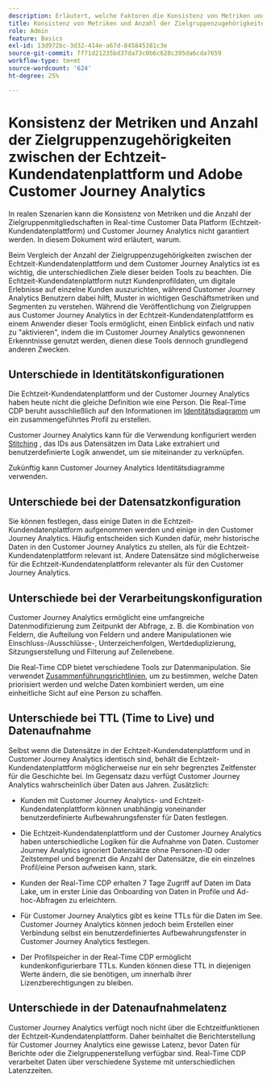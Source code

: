 ```yaml
---
description: Erläutert, welche Faktoren die Konsistenz von Metriken und die Anzahl der Zielgruppenzugehörigkeiten zwischen Real-time Customer Data Platform (Echtzeit-Kundendatenplattform) und Customer Journey Analytics beeinflussen.
title: Konsistenz von Metriken und Anzahl der Zielgruppenzugehörigkeiten zwischen Echtzeit-Kundendatenplattform und Customer Journey Analytics
role: Admin
feature: Basics
exl-id: 13d972bc-3d32-414e-a67d-845845381c3e
source-git-commit: ff71d21235bd37da73c0b6c628c395da6cda7659
workflow-type: tm+mt
source-wordcount: '624'
ht-degree: 25%

---
```



# Konsistenz der Metriken und Anzahl der Zielgruppenzugehörigkeiten zwischen der Echtzeit-Kundendatenplattform und Adobe Customer Journey Analytics

In realen Szenarien kann die Konsistenz von Metriken und die Anzahl der Zielgruppenmitgliedschaften in Real-time Customer Data Platform (Echtzeit-Kundendatenplattform) und Customer Journey Analytics nicht garantiert werden. In diesem Dokument wird erläutert, warum.

Beim Vergleich der Anzahl der Zielgruppenzugehörigkeiten zwischen der Echtzeit-Kundendatenplattform und dem Customer Journey Analytics ist es wichtig, die unterschiedlichen Ziele dieser beiden Tools zu beachten. Die Echtzeit-Kundendatenplattform nutzt Kundenprofildaten, um digitale Erlebnisse auf einzelne Kunden auszurichten, während Customer Journey Analytics Benutzern dabei hilft, Muster in wichtigen Geschäftsmetriken und Segmenten zu verstehen. Während die Veröffentlichung von Zielgruppen aus Customer Journey Analytics in der Echtzeit-Kundendatenplattform es einem Anwender dieser Tools ermöglicht, einen Einblick einfach und nativ zu &quot;aktivieren&quot;, indem die im Customer Journey Analytics gewonnenen Erkenntnisse genutzt werden, dienen diese Tools dennoch grundlegend anderen Zwecken.

## Unterschiede in Identitätskonfigurationen

Die Echtzeit-Kundendatenplattform und der Customer Journey Analytics haben heute nicht die gleiche Definition wie eine Person. Die Real-Time CDP beruht ausschließlich auf den Informationen im [Identitätsdiagramm](https://experienceleague.adobe.com/docs/platform-learn/tutorials/identities/understanding-identity-and-identity-graphs.html?lang=de) um ein zusammengeführtes Profil zu erstellen.

Customer Journey Analytics kann für die Verwendung konfiguriert werden [Stitching](../stitching/overview.md) , das IDs aus Datensätzen im Data Lake extrahiert und benutzerdefinierte Logik anwendet, um sie miteinander zu verknüpfen.

Zukünftig kann Customer Journey Analytics Identitätsdiagramme verwenden.

## Unterschiede bei der Datensatzkonfiguration

Sie können festlegen, dass einige Daten in die Echtzeit-Kundendatenplattform aufgenommen werden und einige in den Customer Journey Analytics. Häufig entscheiden sich Kunden dafür, mehr historische Daten in den Customer Journey Analytics zu stellen, als für die Echtzeit-Kundendatenplattform relevant ist. Andere Datensätze sind möglicherweise für die Echtzeit-Kundendatenplattform relevanter als für den Customer Journey Analytics.

## Unterschiede bei der Verarbeitungskonfiguration

Customer Journey Analytics ermöglicht eine umfangreiche Datenmodifizierung zum Zeitpunkt der Abfrage, z. B. die Kombination von Feldern, die Aufteilung von Feldern und andere Manipulationen wie Einschluss-/Ausschlüsse-, Unterzeichenfolgen, Wertdeduplizierung, Sitzungserstellung und Filterung auf Zeilenebene.

Die Real-Time CDP bietet verschiedene Tools zur Datenmanipulation. Sie verwendet [Zusammenführungsrichtlinien](https://experienceleague.adobe.com/docs/experience-platform/profile/merge-policies/overview.html?lang=de), um zu bestimmen, welche Daten priorisiert werden und welche Daten kombiniert werden, um eine einheitliche Sicht auf eine Person zu schaffen.

## Unterschiede bei TTL (Time to Live) und Datenaufnahme

Selbst wenn die Datensätze in der Echtzeit-Kundendatenplattform und in Customer Journey Analytics identisch sind, behält die Echtzeit-Kundendatenplattform möglicherweise nur ein sehr begrenztes Zeitfenster für die Geschichte bei. Im Gegensatz dazu verfügt Customer Journey Analytics wahrscheinlich über Daten aus Jahren. Zusätzlich:

* Kunden mit Customer Journey Analytics- und Echtzeit-Kundendatenplattform können unabhängig voneinander benutzerdefinierte Aufbewahrungsfenster für Daten festlegen.

* Die Echtzeit-Kundendatenplattform und der Customer Journey Analytics haben unterschiedliche Logiken für die Aufnahme von Daten. Customer Journey Analytics ignoriert Datensätze ohne Personen-ID oder Zeitstempel und begrenzt die Anzahl der Datensätze, die ein einzelnes Profil/eine Person aufweisen kann, stark.

* Kunden der Real-Time CDP erhalten 7 Tage Zugriff auf Daten im Data Lake, um in erster Linie das Onboarding von Daten in Profile und Ad-hoc-Abfragen zu erleichtern.

* Für Customer Journey Analytics gibt es keine TTLs für die Daten im See. Customer Journey Analytics können jedoch beim Erstellen einer Verbindung selbst ein benutzerdefiniertes Aufbewahrungsfenster in Customer Journey Analytics festlegen.

* Der Profilspeicher in der Real-Time CDP ermöglicht kundenkonfigurierbare TTLs. Kunden können diese TTL in diejenigen Werte ändern, die sie benötigen, um innerhalb ihrer Lizenzberechtigungen zu bleiben.

## Unterschiede in der Datenaufnahmelatenz

Customer Journey Analytics verfügt noch nicht über die Echtzeitfunktionen der Echtzeit-Kundendatenplattform. Daher beinhaltet die Berichterstellung für Customer Journey Analytics eine gewisse Latenz, bevor Daten für Berichte oder die Zielgruppenerstellung verfügbar sind. Real-Time CDP verarbeitet Daten über verschiedene Systeme mit unterschiedlichen Latenzzeiten.
